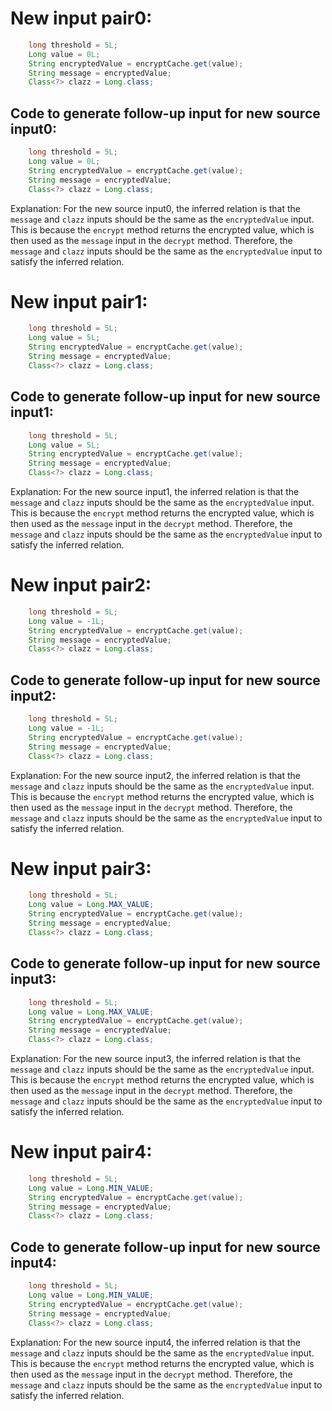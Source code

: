 # New input pair0:
```java
    long threshold = 5L;
    Long value = 0L;
    String encryptedValue = encryptCache.get(value);
    String message = encryptedValue;
    Class<?> clazz = Long.class;
```
## Code to generate follow-up input for new source input0:
```java
    long threshold = 5L;
    Long value = 0L;
    String encryptedValue = encryptCache.get(value);
    String message = encryptedValue;
    Class<?> clazz = Long.class;
```
Explanation:
For the new source input0, the inferred relation is that the `message` and `clazz` inputs should be the same as the `encryptedValue` input. This is because the `encrypt` method returns the encrypted value, which is then used as the `message` input in the `decrypt` method. Therefore, the `message` and `clazz` inputs should be the same as the `encryptedValue` input to satisfy the inferred relation.

# New input pair1:
```java
    long threshold = 5L;
    Long value = 5L;
    String encryptedValue = encryptCache.get(value);
    String message = encryptedValue;
    Class<?> clazz = Long.class;
```
## Code to generate follow-up input for new source input1:
```java
    long threshold = 5L;
    Long value = 5L;
    String encryptedValue = encryptCache.get(value);
    String message = encryptedValue;
    Class<?> clazz = Long.class;
```
Explanation:
For the new source input1, the inferred relation is that the `message` and `clazz` inputs should be the same as the `encryptedValue` input. This is because the `encrypt` method returns the encrypted value, which is then used as the `message` input in the `decrypt` method. Therefore, the `message` and `clazz` inputs should be the same as the `encryptedValue` input to satisfy the inferred relation.

# New input pair2:
```java
    long threshold = 5L;
    Long value = -1L;
    String encryptedValue = encryptCache.get(value);
    String message = encryptedValue;
    Class<?> clazz = Long.class;
```
## Code to generate follow-up input for new source input2:
```java
    long threshold = 5L;
    Long value = -1L;
    String encryptedValue = encryptCache.get(value);
    String message = encryptedValue;
    Class<?> clazz = Long.class;
```
Explanation:
For the new source input2, the inferred relation is that the `message` and `clazz` inputs should be the same as the `encryptedValue` input. This is because the `encrypt` method returns the encrypted value, which is then used as the `message` input in the `decrypt` method. Therefore, the `message` and `clazz` inputs should be the same as the `encryptedValue` input to satisfy the inferred relation.

# New input pair3:
```java
    long threshold = 5L;
    Long value = Long.MAX_VALUE;
    String encryptedValue = encryptCache.get(value);
    String message = encryptedValue;
    Class<?> clazz = Long.class;
```
## Code to generate follow-up input for new source input3:
```java
    long threshold = 5L;
    Long value = Long.MAX_VALUE;
    String encryptedValue = encryptCache.get(value);
    String message = encryptedValue;
    Class<?> clazz = Long.class;
```
Explanation:
For the new source input3, the inferred relation is that the `message` and `clazz` inputs should be the same as the `encryptedValue` input. This is because the `encrypt` method returns the encrypted value, which is then used as the `message` input in the `decrypt` method. Therefore, the `message` and `clazz` inputs should be the same as the `encryptedValue` input to satisfy the inferred relation.

# New input pair4:
```java
    long threshold = 5L;
    Long value = Long.MIN_VALUE;
    String encryptedValue = encryptCache.get(value);
    String message = encryptedValue;
    Class<?> clazz = Long.class;
```
## Code to generate follow-up input for new source input4:
```java
    long threshold = 5L;
    Long value = Long.MIN_VALUE;
    String encryptedValue = encryptCache.get(value);
    String message = encryptedValue;
    Class<?> clazz = Long.class;
```
Explanation:
For the new source input4, the inferred relation is that the `message` and `clazz` inputs should be the same as the `encryptedValue` input. This is because the `encrypt` method returns the encrypted value, which is then used as the `message` input in the `decrypt` method. Therefore, the `message` and `clazz` inputs should be the same as the `encryptedValue` input to satisfy the inferred relation.
